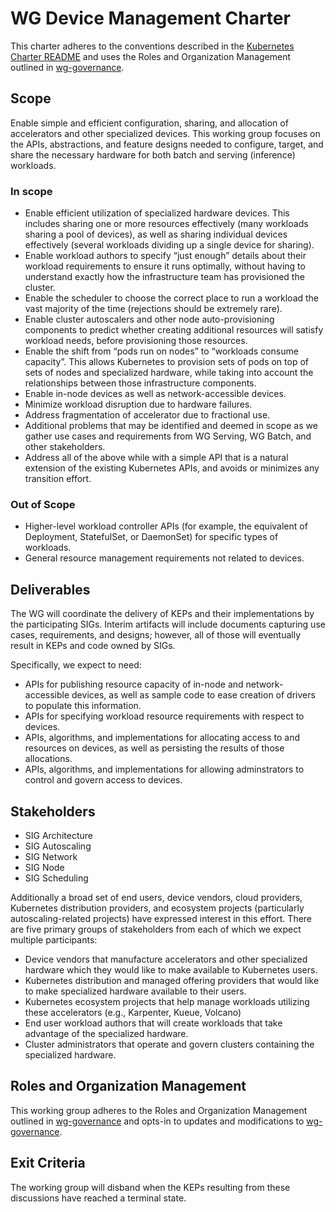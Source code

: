 # WG Device Management Charter

This charter adheres to the conventions described in the [Kubernetes Charter
README] and uses the Roles and Organization Management outlined in
[wg-governance].

## Scope

Enable simple and efficient configuration, sharing, and allocation of
accelerators and other specialized devices. This working group focuses on the
APIs, abstractions, and feature designs needed to configure, target, and share
the necessary hardware for both batch and serving (inference) workloads.

### In scope

- Enable efficient utilization of specialized hardware devices. This includes
  sharing one or more resources effectively (many workloads sharing a pool of
  devices), as well as sharing individual devices effectively (several workloads
  dividing up a single device for sharing).
- Enable workload authors to specify “just enough” details about their workload
  requirements to ensure it runs optimally, without having to understand exactly
  how the infrastructure team has provisioned the cluster.
- Enable the scheduler to choose the correct place to run a workload the vast
  majority of the time (rejections should be extremely rare).
- Enable cluster autoscalers and other node auto-provisioning components to
  predict whether creating additional resources will satisfy workload needs,
  before provisioning those resources.
- Enable the shift from “pods run on nodes” to “workloads consume capacity”.
  This allows Kubernetes to provision sets of pods on top of sets of nodes and
  specialized hardware, while taking into account the relationships between
  those infrastructure components.
- Enable in-node devices as well as network-accessible devices.
- Minimize workload disruption due to hardware failures.
- Address fragmentation of accelerator due to fractional use.
- Additional problems that may be identified and deemed in scope as we gather
  use cases and requirements from WG Serving, WG Batch, and other stakeholders.
- Address all of the above while with a simple API that is a natural extension
  of the existing Kubernetes APIs, and avoids or minimizes any transition
  effort.

### Out of Scope

- Higher-level workload controller APIs (for example, the equivalent of
  Deployment, StatefulSet, or DaemonSet) for specific types of workloads.
- General resource management requirements not related to devices.

## Deliverables

The WG will coordinate the delivery of KEPs and their implementations by the
participating SIGs. Interim artifacts will include documents capturing use
cases, requirements, and designs; however, all of those will eventually result
in KEPs and code owned by SIGs.

Specifically, we expect to need:

- APIs for publishing resource capacity of in-node and network-accessible
  devices, as well as sample code to ease creation of drivers to populate this
  information.
- APIs for specifying workload resource requirements with respect to devices.
- APIs, algorithms, and implementations for allocating access to and resources on devices, as well as
  persisting the results of those allocations.
- APIs, algorithms, and implementations for allowing adminstrators to control
  and govern access to devices.

## Stakeholders

- SIG Architecture
- SIG Autoscaling
- SIG Network
- SIG Node
- SIG Scheduling

Additionally a broad set of end users, device vendors, cloud providers,
Kubernetes distribution providers, and ecosystem projects (particularly
autoscaling-related projects) have expressed interest in this effort. There are
five primary groups of stakeholders from each of which we expect multiple participants:

- Device vendors that manufacture accelerators and other specialized hardware
  which they would like to make available to Kubernetes users.
- Kubernetes distribution and managed offering providers that would like to make
  specialized hardware available to their users.
- Kubernetes ecosystem projects that help manage workloads utilizing these
  accelerators (e.g., Karpenter, Kueue, Volcano)
- End user workload authors that will create workloads that take advantage of
  the specialized hardware.
- Cluster administrators that operate and govern clusters containing the
  specialized hardware.

## Roles and Organization Management

This working group adheres to the Roles and Organization Management outlined in
[wg-governance] and opts-in to updates and modifications to [wg-governance].

## Exit Criteria

The working group will disband when the KEPs resulting from these discussions
have reached a terminal state.

[wg-governance]: https://github.com/kubernetes/community/blob/master/committee-steering/governance/wg-governance.md
[Kubernetes Charter README]: https://github.com/kubernetes/community/blob/master/committee-steering/governance/README.md
